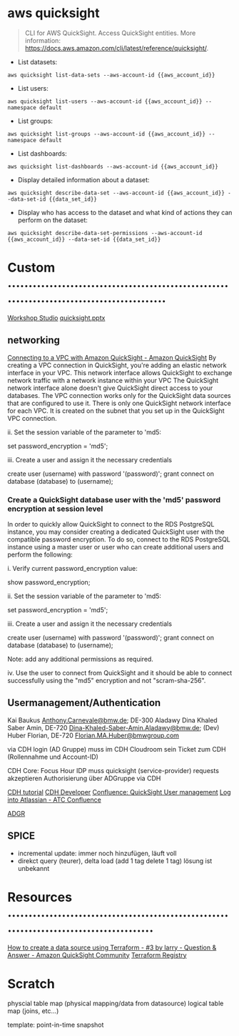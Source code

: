 # aws quicksight

> CLI for AWS QuickSight.
> Access QuickSight entities.
> More information: <https://docs.aws.amazon.com/cli/latest/reference/quicksight/>.

- List datasets:

`aws quicksight list-data-sets --aws-account-id {{aws_account_id}}`

- List users:

`aws quicksight list-users --aws-account-id {{aws_account_id}} --namespace default`

- List groups:

`aws quicksight list-groups --aws-account-id {{aws_account_id}} --namespace default`

- List dashboards:

`aws quicksight list-dashboards --aws-account-id {{aws_account_id}}`

- Display detailed information about a dataset:

`aws quicksight describe-data-set --aws-account-id {{aws_account_id}} --data-set-id {{data_set_id}}`

- Display who has access to the dataset and what kind of actions they can perform on the dataset:

`aws quicksight describe-data-set-permissions --aws-account-id {{aws_account_id}} --data-set-id {{data_set_id}}`


# Custom ...........................................................................................
[Workshop Studio](https://catalog.workshops.aws/quicksight/en-US/anonymous-embedding/2-embedding-workflow)
[quicksight.pptx]($HOME/vimwiki/help/aws/quicksight.pptx)

## networking
[Connecting to a VPC with Amazon QuickSight - Amazon QuickSight](https://docs.aws.amazon.com/quicksight/latest/user/working-with-aws-vpc.html)
By creating a VPC connection in QuickSight, you're adding an elastic network interface in your VPC. This network interface allows QuickSight to exchange network traffic with a network instance within your VPC
The QuickSight network interface alone doesn't give QuickSight direct access to your databases. The VPC connection works only for the QuickSight data sources that are configured to use it.
There is only one QuickSight network interface for each VPC. It is created on the subnet that you set up in the QuickSight VPC connection.


ii. Set the session variable of the parameter to 'md5:

   set password_encryption = 'md5';

iii. Create a user and assign it the necessary credentials

   create user (username) with password '(password)';
   grant connect on database (database) to (username);


### Create a QuickSight database user with the 'md5' password encryption at session level
In order to quickly allow QuickSight to connect to the RDS PostgreSQL instance, you may consider creating a dedicated QuickSight user with the compatible password encryption. To do so, connect to the RDS PostgreSQL instance using a master user or user who can create additional users and perform the following:

   i. Verify current password_encryption value:

   show password_encryption;

   ii. Set the session variable of the parameter to 'md5:

   set password_encryption = 'md5';

   iii. Create a user and assign it the necessary credentials

   create user (username) with password '(password)';
   grant connect on database (database) to (username);

 Note: add any additional permissions as required.

   iv. Use the user to connect from QuickSight and it should be able to connect successfully using the "md5" encryption and not "scram-sha-256".


## Usermanagement/Authentication
Kai Baukus
Anthony.Carnevale@bmw.de; DE-300
Aladawy Dina Khaled Saber Amin, DE-720 <Dina-Khaled-Saber-Amin.Aladawy@bmw.de>; (Dev)
Huber Florian, DE-720 <Florian.MA.Huber@bmwgroup.com>

via CDH login (AD Gruppe)
muss im CDH Cloudroom sein
Ticket zum CDH (Rollennahme und Account-ID)

CDH Core: Focus Hour
IDP muss quicksight (service-provider) requests akzeptieren
Authorisierung über ADGruppe via CDH

[CDH tutorial](https://data.bmw.cloud/docs/reference_guides/x_5_quicksight.html)
[CDH Developer](https://data.bmw.cloud/docs/for_cdh_developers/auth/index.html#quicksight-support)
[Confluence: QuickSight User management](https://atc.bmwgroup.net/confluence/display/CDHX/QuickSight+User+management)
[Log into Atlassian - ATC Confluence](https://atc.bmwgroup.net/confluence/display/CDHX/Federated+Service+Interface+Contract+TEMPLATE)

[ADGR](https://adgr-prod.bmwgroup.net/adgr/client_selection.jsf?dswid=515)


## SPICE
- incremental update: immer noch hinzufügen, läuft voll
- direkct query (teurer), delta load (add 1 tag delete 1 tag) lösung ist unbekannt




# Resources ........................................................................................
[How to create a data source using Terraform - #3 by larry - Question & Answer - Amazon QuickSight Community](https://community.amazonquicksight.com/t/how-to-create-a-data-source-using-terraform/11007/3)
[Terraform Registry](https://registry.terraform.io/providers/hashicorp/aws/latest/docs/resources/quicksight_vpc_connection)


# Scratch
physcial table map (physical mapping/data from datasource)
logical table map (joins, etc...)

template: point-in-time snapshot

